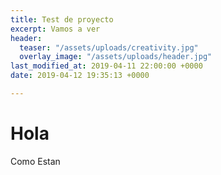```yaml
---
title: Test de proyecto
excerpt: Vamos a ver
header:
  teaser: "/assets/uploads/creativity.jpg"
  overlay_image: "/assets/uploads/header.jpg"
last_modified_at: 2019-04-11 22:00:00 +0000
date: 2019-04-12 19:35:13 +0000

---
```

# Hola

Como Estan